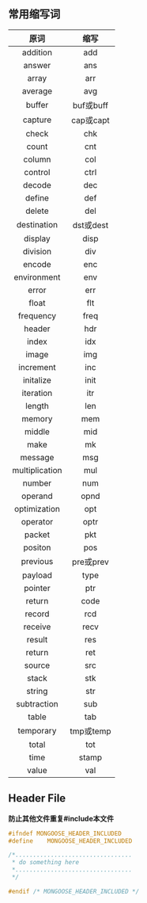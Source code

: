 ## 常用缩写词
|原词|缩写|
|:-------------:|:-------------:|
|addition|add|
|answer|ans|
|array|arr|
|average|avg|
|buffer|buf或buff|
|capture|cap或capt|
|check|chk|
|count|cnt|
|column|col|
|control|ctrl|
|decode|dec|
|define|def|
|delete|del|
|destination|dst或dest|
|display|disp|
|division|div|
|encode|enc|
|environment|env|
|error|err|
|float|flt|
|frequency|freq|
|header|hdr|
|index|idx|
|image|img|
|increment|inc|
|initalize|init|
|iteration|itr|
|length|len|
|memory|mem|
|middle|mid|
|make|mk|
|message|msg|
|multiplication|mul|
|number|num|
|operand|opnd|
|optimization|opt|
|operator|optr|
|packet|pkt|
|positon|pos|
|previous|pre或prev|
|payload|type|pt|
|pointer|ptr|
|return|code|rc|
|record|rcd|
|receive|recv|
|result|res|
|return|ret|
|source|src|
|stack|stk|
|string|str|
|subtraction|sub|
|table|tab|
|temporary|tmp或temp|
|total|tot|
|time|stamp|ts|
|value|val|

## Header File 
**防止其他文件重复#include本文件**
```C
#ifndef MONGOOSE_HEADER_INCLUDED 
#define    MONGOOSE_HEADER_INCLUDED 

/*.................................
 * do something here
 *.................................
 */

#endif /* MONGOOSE_HEADER_INCLUDED */
```